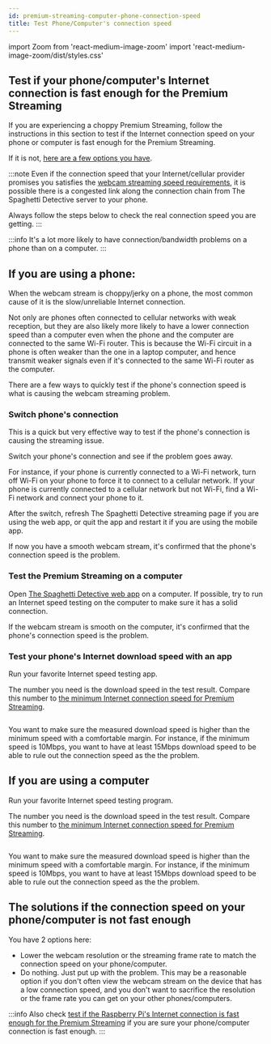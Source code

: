 ```yaml
---
id: premium-streaming-computer-phone-connection-speed
title: Test Phone/Computer's connection speed
---
```

import Zoom from 'react-medium-image-zoom'
import 'react-medium-image-zoom/dist/styles.css'


## Test if your phone/computer's Internet connection is fast enough for the Premium Streaming

If you are experiencing a choppy Premium Streaming, follow the instructions in this section to test if the Internet connection speed on your phone or computer is fast enough for the Premium Streaming.

If it is not, [here are a few options you have](#the-solutions-if-the-connection-speed-on-your-phonecomputer-is-not-fast-enough).

:::note
Even if the connection speed that your Internet/cellular provider promises you satisfies the [webcam streaming speed requirements](/docs/user_guides/internet-speed-requirement-premium-streaming/), it is possible there is a congested link along the connection chain from The Spaghetti Detective server to your phone.

Always follow the steps below to check the real connection speed you are getting.
:::

:::info
It's a lot more likely to have connection/bandwidth problems on a phone than on a computer.
:::

## If you are using a phone:

When the webcam stream is choppy/jerky on a phone, the most common cause of it is the slow/unreliable Internet connection.

Not only are phones often connected to cellular networks with weak reception, but they are also likely more likely to have a lower connection speed than a computer even when the phone and the computer are connected to the same Wi-Fi router. This is because the Wi-Fi circuit in a phone is often weaker than the one in a laptop computer, and hence transmit weaker signals even if it's connected to the same Wi-Fi router as the computer.

There are a few ways to quickly test if the phone's connection speed is what is causing the webcam streaming problem.

### Switch phone's connection

This is a quick but very effective way to test if the phone's connection is causing the streaming issue.

Switch your phone's connection and see if the problem goes away.

For instance, if your phone is currently connected to a Wi-Fi network, turn off Wi-Fi on your phone to force it to connect to a cellular network.  If your phone is currently connected to a cellular network but not Wi-Fi, find a Wi-Fi network and connect your phone to it.

After the switch, refresh The Spaghetti Detective streaming page if you are using the web app, or quit the app and restart it if you are using the mobile app.

If now you have a smooth webcam stream, it's confirmed that the phone's connection speed is the problem.

### Test the Premium Streaming on a computer

Open [The Spaghetti Detective web app](https://app.thespaghettidetective.com/) on a computer. If possible, try to run an Internet speed testing on the computer to make sure it has a solid connection.

If the webcam stream is smooth on the computer, it's confirmed that the phone's connection speed is the problem.

### Test your phone's Internet download speed with an app

Run your favorite Internet speed testing app.

The number you need is the download speed in the test result. Compare this number to [the minimum Internet connection speed for Premium Streaming](/docs/user_guides/internet-speed-requirement-premium-streaming).

<Zoom overlayBgColorEnd="var(--ifm-background-surface-color)">
<img src="/img/user_guides/helpdocs/mobile-speed-test.jpg" style={{maxWidth: "308px"}} alt=""></img>
</Zoom>

You want to make sure the measured download speed is higher than the minimum speed with a comfortable margin. For instance, if the minimum speed is 10Mbps, you want to have at least 15Mbps download speed to be able to rule out the connection speed as the the problem.

## If you are using a computer

Run your favorite Internet speed testing program.

The number you need is the download speed in the test result. Compare this number to [the minimum Internet connection speed for Premium Streaming](/docs/user_guides/internet-speed-requirement-premium-streaming).

<Zoom overlayBgColorEnd="var(--ifm-background-surface-color)">
<img src="/img/user_guides/helpdocs/computer-speed-test.png" style={{maxWidth: "308px"}} alt=""></img>
</Zoom>

You want to make sure the measured download speed is higher than the minimum speed with a comfortable margin. For instance, if the minimum speed is 10Mbps, you want to have at least 15Mbps download speed to be able to rule out the connection speed as the the problem.

## The solutions if the connection speed on your phone/computer is not fast enough

You have 2 options here:

* Lower the webcam resolution or the streaming frame rate to match the connection speed on your phone/computer.
* Do nothing. Just put up with the problem. This may be a reasonable option if you don't often view the webcam stream on the device that has a low connection speed, and you don't want to sacrifice the resolution or the frame rate you can get on your other phones/computers.

:::info
Also check [test if the Raspberry Pi's Internet connection is fast enough for the Premium Streaming](/docs/user_guides/premium-streaming-raspberry-pi-connection-speed) if you are sure your phone/computer connection is fast enough.
:::